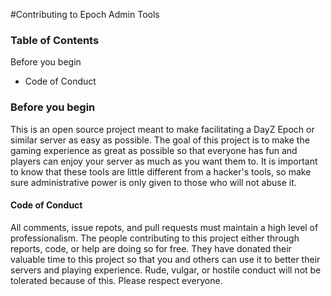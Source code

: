 #Contributing to Epoch Admin Tools

### Table of Contents
Before you begin
  * Code of Conduct

### Before you begin
This is an open source project meant to make facilitating a DayZ Epoch or similar server as easy as possible. The goal of this project is to make the gaming experience as great as possible so that everyone has fun and players can enjoy your server as much as you want them to. It is important to know that these tools are little different from a hacker's tools, so make sure administrative power is only given to those who will not abuse it.

#### Code of Conduct
All comments, issue repots, and pull requests must maintain a high level of professionalism. The people contributing to this project either through reports, code, or help are doing so for free. They have donated their valuable time to this project so that you and others can use it to better their servers and playing experience. Rude, vulgar, or hostile conduct will not be tolerated because of this. Please respect everyone.
